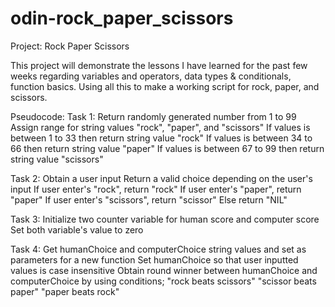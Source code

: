 # odin-rock_paper_scissors
Project: Rock Paper Scissors

This project will demonstrate the lessons I have learned for the past few weeks regarding variables and operators, data types & conditionals, function basics. Using all this to make a working script for rock, paper, and scissors.

Pseudocode:
Task 1:
Return randomly generated number from 1 to 99
Assign range for string values "rock", "paper", and "scissors"
  If values is between 1 to 33 then return string value "rock"
  If values is between 34 to 66 then return string value "paper"
  If values is between 67 to 99 then return string value "scissors"

Task 2:
Obtain a user input
Return a valid choice depending on the user's input
  If user enter's "rock", return "rock"
  If user enter's "paper", return "paper"
  If user enter's "scissors", return "scissor"
  Else return "NIL"

Task 3:
Initialize two counter variable for human score and computer score
Set both variable's value to zero

Task 4:
Get humanChoice and computerChoice string values and set as parameters for a new function
Set humanChoice so that user inputted values is case insensitive
Obtain round winner between humanChoice and computerChoice by using conditions;
  "rock beats scissors"
  "scissor beats paper"
  "paper beats rock"

 
